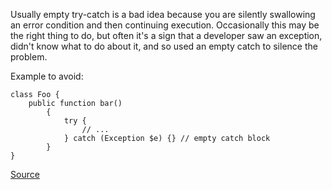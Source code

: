 Usually empty try-catch is a bad idea because you are silently swallowing an error condition
and then continuing execution. Occasionally this may be the right thing to do, but often
it's a sign that a developer saw an exception, didn't know what to do about it,
and so used an empty catch to silence the problem.

Example to avoid:

    class Foo {
        public function bar()
            {
                try {
                    // ...
                } catch (Exception $e) {} // empty catch block
            }
    }

[Source](http://phpmd.org/rules/design.html#emptycatchblock)
      